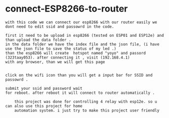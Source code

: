 # connect-ESP8266-to-router

	with this code we can connect our esp8266 with our router easily we dont need to edit ssid and passowrd in the code.

	first it need to be upload in esp8266 (tested on ESP01 and ESP12e) and than upload the data folder .
	in the data folder we have the index file and the json file, (i have use the json file to save the status of my led .)
	than the esp8266 will create  hotspot named "yoyo" and passord (323taay053). after connecting it , visit (192.168.4.1)
	with any browser, than we will get this page 


	click on the wifi icon than you will get a input bar for SSID and passowrd .

	submit your ssid and password wait
	for reboot. after reboot it will connect to router automatically .

		this project was done for controlling 4 relay with esp12e. so u can also use this project for home 
		automation system. i just try to make this project user friendly 
